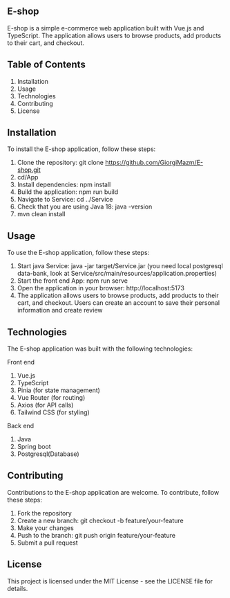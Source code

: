 ## E-shop
E-shop is a simple e-commerce web application built with Vue.js and TypeScript. The application allows users to browse products, add products to their cart, and checkout.

## Table of Contents
1. Installation
2. Usage
3. Technologies
4. Contributing
5. License

## Installation
To install the E-shop application, follow these steps:

1. Clone the repository: git clone https://github.com/GiorgiMazm/E-shop.git
2. cd/App
3. Install dependencies: npm install
4. Build the application: npm run build
5. Navigate to Service: cd ../Service
6. Check that you are using Java 18: java -version
7. mvn clean install

## Usage
To use the E-shop application, follow these steps:

1. Start java Service: java -jar target/Service.jar  (you need local postgresql data-bank, look at Service/src/main/resources/application.properties)
2. Start the front end App: npm run serve
3. Open the application in your browser: http://localhost:5173
4. The application allows users to browse products, add products to their cart, and checkout. Users can create an account to save their personal information and create review

## Technologies
The E-shop application was built with the following technologies:

Front end
1. Vue.js
2. TypeScript
3. Pinia (for state management)
4. Vue Router (for routing)
5. Axios (for API calls)
6. Tailwind CSS (for styling)

Back end
1. Java
2. Spring boot
3. Postgresql(Database)

## Contributing
Contributions to the E-shop application are welcome. To contribute, follow these steps:

1. Fork the repository
2. Create a new branch: git checkout -b feature/your-feature
3. Make your changes
4. Push to the branch: git push origin feature/your-feature
5. Submit a pull request

## License
This project is licensed under the MIT License - see the LICENSE file for details.